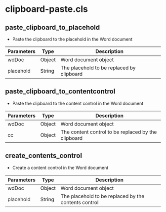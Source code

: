 # clipboard-paste.cls

## paste_clipboard_to_placehold

- Paste the clipboard to the placehold in the Word document

| Parameters | Type | Description |
| --- | --- | --- |
| wdDoc | Object | Word document object |
| placehold | String | The placehold to be replaced by clipboard |

## paste_clipboard_to_contentcontrol

- Paste the clipboard to the content control in the Word document

| Parameters | Type | Description |
| --- | --- | --- |
| wdDoc | Object | Word document object |
| cc | Object | The content control to be replaced by the clipboard |

## create_contents_control

- Create a content control in the Word document

| Parameters | Type | Description |
| --- | --- | --- |
| wdDoc | Object | Word document object |
| placehold | String | The placehold to be replaced by the contents control |